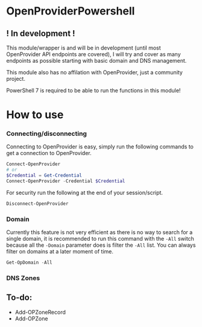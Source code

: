 # OpenProviderPowershell

## ! In development !
This module/wrapper is and will be in development (until most OpenProvider API endpoints are covered), I will try and cover as many endpoints as possible starting with basic domain and DNS management. 

This module also has no affilation with OpenProvider, just a community project.

PowerShell 7 is required to be able to run the functions in this module!

# How to use
### Connecting/disconnecting
Connecting to OpenProvider is easy, simply run the following commands to get a connection to OpenProvider.
```powershell
Connect-OpenProvider
# or
$Credential = Get-Credential
Connect-OpenProvider -Credential $Credential
```
For security run the following at the end of your session/script.
```powershell 
Disconnect-OpenProvider
```

### Domain
Currently this feature is not very efficient as there is no way to search for a single domain, it is recommended to run this command with the ```-All``` switch because all the ```-Domain``` parameter does is filter the ```-All``` list. You can always filter on domains at a later moment of time.
```powershell
Get-OpDomain -All
```

### DNS Zones

## To-do:
- Add-OPZoneRecord
- Add-OPZone